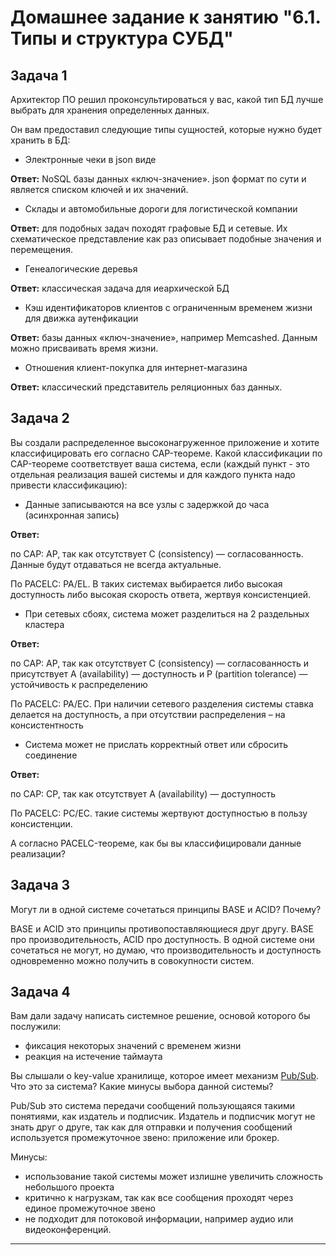 # Домашнее задание к занятию "6.1. Типы и структура СУБД"



## Задача 1

Архитектор ПО решил проконсультироваться у вас, какой тип БД 
лучше выбрать для хранения определенных данных.

Он вам предоставил следующие типы сущностей, которые нужно будет хранить в БД:

- Электронные чеки в json виде

**Ответ:** NoSQL базы данных «ключ-значение». json формат по сути и является списком ключей и их значений. 

- Склады и автомобильные дороги для логистической компании

**Ответ:** для подобных задач походят графовые БД и сетевые. Их схематическое представление как раз описывает подобные значения и перемещения.

- Генеалогические деревья

**Ответ:** классическая задача для иеархической БД

- Кэш идентификаторов клиентов с ограниченным временем жизни для движка аутенфикации

**Ответ:** базы данных «ключ-значение», например Memcashed. Данным можно присваивать время жизни.

- Отношения клиент-покупка для интернет-магазина

**Ответ:** классический представитель реляционных баз данных.


## Задача 2

Вы создали распределенное высоконагруженное приложение и хотите классифицировать его согласно 
CAP-теореме. Какой классификации по CAP-теореме соответствует ваша система, если 
(каждый пункт - это отдельная реализация вашей системы и для каждого пункта надо привести классификацию):

- Данные записываются на все узлы с задержкой до часа (асинхронная запись)

**Ответ:**

по CAP: AP, так как отсутствует C (consistency) — согласованность. Данные будут отдаваться не всегда актуальные.

По PACELC: PA/EL. В таких системах выбирается либо высокая доступность либо высокая скорость ответа, жертвуя консистенцией.

- При сетевых сбоях, система может разделиться на 2 раздельных кластера

**Ответ:**

по CAP: AP, так как отсутствует C (consistency) — согласованность и присутствует A (availability) — доступность и P (partition tolerance) — устойчивость к распределению

По PACELC: PA/EC. При наличии сетевого разделения системы ставка делается на доступность, а при отсутствии распределения – на консистентность

- Система может не прислать корректный ответ или сбросить соединение

**Ответ:**

по CAP: CP, так как отсутствует A (availability) — доступность

По PACELC: PC/EC. такие системы жертвуют доступностью в пользу консистенции.


А согласно PACELC-теореме, как бы вы классифицировали данные реализации?

## Задача 3

Могут ли в одной системе сочетаться принципы BASE и ACID? Почему?

BASE и ACID это принципы противопоставляющиеся друг другу. BASE про производительность, ACID про доступность. В одной системе они сочетаться не могут, но думаю, что производительность и доступность одновременно можно получить в совокупности систем.

## Задача 4

Вам дали задачу написать системное решение, основой которого бы послужили:

- фиксация некоторых значений с временем жизни
- реакция на истечение таймаута

Вы слышали о key-value хранилище, которое имеет механизм [Pub/Sub](https://habr.com/ru/post/278237/). 
Что это за система? Какие минусы выбора данной системы?

Pub/Sub это система передачи сообщений пользующаяся такими понятиями, как издатель и подписчик. Издатель и подписчик могут не знать друг о друге, так как для отправки и получения сообщений используется промежуточное звено: приложение или брокер.

Минусы:
- использование такой системы может излишне увеличить сложность небольшого проекта
- критично к нагрузкам, так как все сообщения проходят через единое промежуточное звено
- не подходит для потоковой информации, например аудио или видеоконференций.

---
